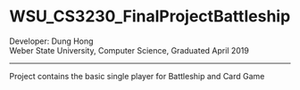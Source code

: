 # WSU_CS3230_FinalProjectBattleship
Developer: 
Dung Hong<br/>
Weber State University,
Computer Science,
Graduated April 2019
**********************************************************
Project contains the basic single player for Battleship and Card Game
